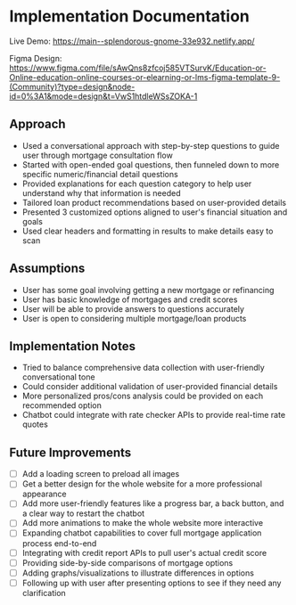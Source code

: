 # Implementation Documentation

Live Demo: https://main--splendorous-gnome-33e932.netlify.app/

Figma Design: https://www.figma.com/file/sAwQns8zfcoj585VTSurvK/Education-or-Online-education-online-courses-or-elearning-or-lms-figma-template-9-(Community)?type=design&node-id=0%3A1&mode=design&t=VwS1htdleWSsZOKA-1
## Approach
- Used a conversational approach with step-by-step questions to guide user through mortgage consultation flow
- Started with open-ended goal questions, then funneled down to more specific numeric/financial detail questions
- Provided explanations for each question category to help user understand why that information is needed
- Tailored loan product recommendations based on user-provided details
- Presented 3 customized options aligned to user's financial situation and goals
- Used clear headers and formatting in results to make details easy to scan
## Assumptions
- User has some goal involving getting a new mortgage or refinancing
- User has basic knowledge of mortgages and credit scores
- User will be able to provide answers to questions accurately
- User is open to considering multiple mortgage/loan products
## Implementation Notes
- Tried to balance comprehensive data collection with user-friendly conversational tone
- Could consider additional validation of user-provided financial details
- More personalized pros/cons analysis could be provided on each recommended option
- Chatbot could integrate with rate checker APIs to provide real-time rate quotes
## Future Improvements
- [ ] Add a loading screen to preload all images
- [ ] Get a better design for the whole website for a more professional appearance
- [ ] Add more user-friendly features like a progress bar, a back button, and a clear way to restart the chatbot
- [ ] Add more animations to make the whole website more interactive
- [ ] Expanding chatbot capabilities to cover full mortgage application process end-to-end
- [ ] Integrating with credit report APIs to pull user's actual credit score
- [ ] Providing side-by-side comparisons of mortgage options
- [ ] Adding graphs/visualizations to illustrate differences in options
- [ ] Following up with user after presenting options to see if they need any clarification
